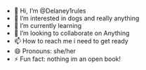 - 👋 Hi, I’m @Delaney1rules
- 👀 I’m interested in dogs and really anything
- 🌱 I’m currently learning 
- 💞️ I’m looking to collaborate on Anything
- 📫 How to reach me i need to get ready
- 😄 Pronouns: she/her
- ⚡ Fun fact: nothing im an open book!

<!---
Delaney1rules/Delaney1rules is a ✨ special ✨ repository because its `README.md` (this file) appears on your GitHub profile.
You can click the Preview link to take a look at your changes.
--->
